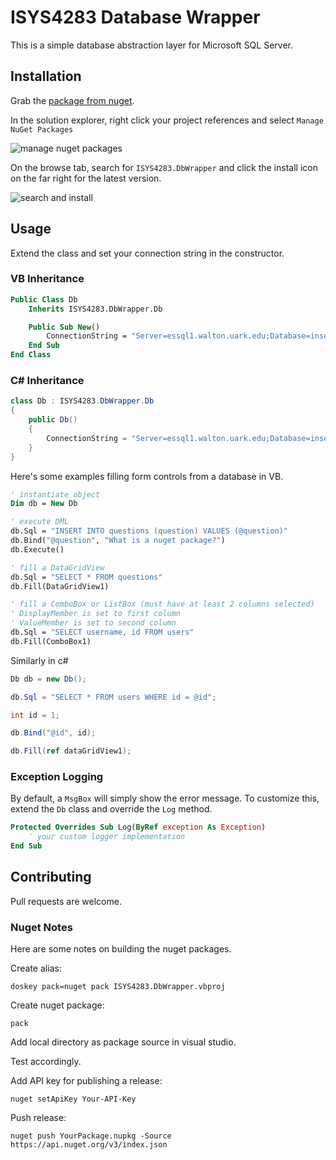 # ISYS4283 Database Wrapper

This is a simple database abstraction layer for Microsoft SQL Server.

## Installation

Grab the [package from nuget][nuget].

In the solution explorer, right click your project references
and select `Manage NuGet Packages`

![manage nuget packages][manage-nuget]

On the browse tab, search for `ISYS4283.DbWrapper`
and click the install icon on the far right for the latest version.

![search and install][search-isys4283]

## Usage

Extend the class and set your connection string in the constructor.

### VB Inheritance

```vb
Public Class Db
    Inherits ISYS4283.DbWrapper.Db

    Public Sub New()
        ConnectionString = "Server=essql1.walton.uark.edu;Database=insert_database_name_here;Trusted_Connection=yes;"
    End Sub
End Class
```

### C# Inheritance

```cs
class Db : ISYS4283.DbWrapper.Db
{
    public Db()
    {
        ConnectionString = "Server=essql1.walton.uark.edu;Database=insert_database_name_here;Trusted_Connection=yes;";
    }
}
```

Here's some examples filling form controls from a database in VB.

```vb
' instantiate object
Dim db = New Db

' execute DML
db.Sql = "INSERT INTO questions (question) VALUES (@question)"
db.Bind("@question", "What is a nuget package?")
db.Execute()

' fill a DataGridView
db.Sql = "SELECT * FROM questions"
db.Fill(DataGridView1)

' fill a ComboBox or ListBox (must have at least 2 columns selected)
' DisplayMember is set to first column
' ValueMember is set to second column
db.Sql = "SELECT username, id FROM users"
db.Fill(ComboBox1)
```

Similarly in c#

```cs
Db db = new Db();

db.Sql = "SELECT * FROM users WHERE id = @id";

int id = 1;

db.Bind("@id", id);

db.Fill(ref dataGridView1);
```

### Exception Logging

By default, a `MsgBox` will simply show the error message.
To customize this, extend the `Db` class and override the `Log` method.

```vb
Protected Overrides Sub Log(ByRef exception As Exception)
    ' your custom logger implementation
End Sub
```

## Contributing

Pull requests are welcome.

### Nuget Notes

Here are some notes on building the nuget packages.

Create alias:

```
doskey pack=nuget pack ISYS4283.DbWrapper.vbproj
```

Create nuget package:

```
pack
```

Add local directory as package source in visual studio.

Test accordingly.

Add API key for publishing a release:

```
nuget setApiKey Your-API-Key
```

Push release:

```
nuget push YourPackage.nupkg -Source https://api.nuget.org/v3/index.json
```

[nuget]:https://www.nuget.org/packages/ISYS4283.DbWrapper/
[manage-nuget]:https://i.imgur.com/20hWdUB.png
[search-isys4283]:https://i.imgur.com/2DNwZNu.png
